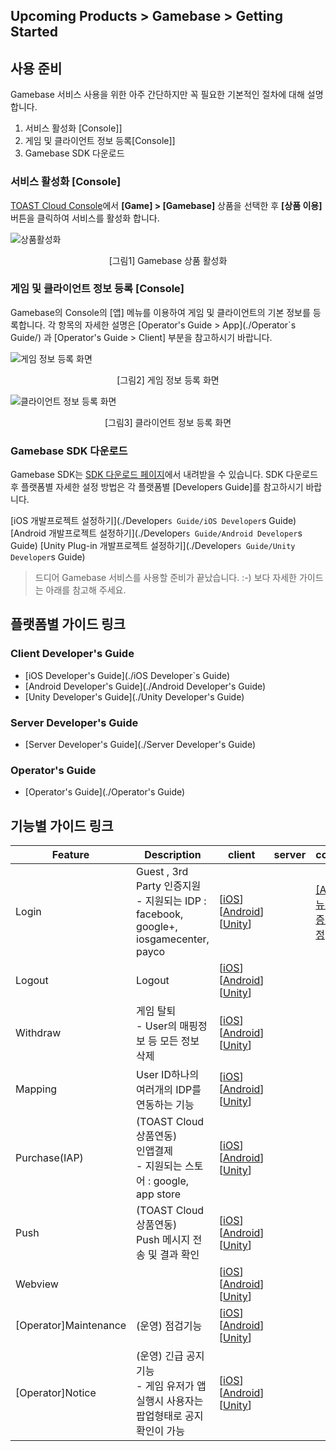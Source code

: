 ## Upcoming Products > Gamebase > Getting Started

## 사용 준비
Gamebase 서비스 사용을 위한 아주 간단하지만 꼭 필요한 기본적인 절차에 대해 설명합니다.

1. 서비스 활성화 [Console]]
2. 게임 및 클라이언트 정보 등록[Console]]
3. Gamebase SDK 다운로드

### 서비스 활성화 [Console]

[TOAST Cloud Console](http://console.cloud.toast.com)에서 **[Game] > [Gamebase]** 상품을 선택한 후 **[상품 이용]** 버튼을 클릭하여 서비스를 활성화 합니다.

![상품활성화](http://static.toastoven.net/prod_gamebase/GettingStarted/img_console_active_1.0.png)
<center>[그림1] Gamebase 상품 활성화</center>

### 게임 및 클라이언트 정보 등록 [Console]

Gamebase의 Console의 [앱] 메뉴를 이용하여 게임 및 클라이언트의 기본 정보를 등록합니다.
각 항목의 자세한 설명은 [Operator's Guide > App](./Operator`s Guide/) 과 [Operator's Guide > Client] 부분을 참고하시기 바랍니다.


![게임 정보 등록 화면](http://static.toastoven.net/prod_gamebase/GettingStarted/img_console_app_1.0.png)
<center>[그림2] 게임 정보 등록 화면</center>

![클라이언트 정보 등록 화면](http://static.toastoven.net/prod_gamebase/GettingStarted/img_console_client_1.0.png)
<center>[그림3] 클라이언트 정보 등록 화면</center>



### Gamebase SDK 다운로드

Gamebase SDK는 [SDK 다운로드 페이지](http://docs.cloud.toast.com/ko/Download/)에서 내려받을 수 있습니다.
SDK 다운로드 후 플랫폼별 자세한 설정 방법은 각 플랫폼별 [Developers Guide]를 참고하시기 바랍니다.

[iOS 개발프로젝트 설정하기](./Developer`s Guide/iOS Developer`s Guide)
[Android 개발프로젝트 설정하기](./Developer`s Guide/Android Developer`s Guide)
[Unity Plug-in 개발프로젝트 설정하기](./Developer`s Guide/Unity Developer`s Guide)

> 드디어 Gamebase 서비스를 사용할 준비가 끝났습니다. :-)
> 보다 자세한 가이드는 아래를 참고해 주세요.


## 플랫폼별 가이드 링크
### Client Developer's Guide
* [iOS Developer's Guide](./iOS Developer`s Guide)
* [Android Developer's Guide](./Android Developer's Guide)
* [Unity Developer's Guide](./Unity Developer's Guide)

### Server Developer's Guide
* [Server Developer's Guide](./Server Developer's Guide)

### Operator's Guide
* [Operator's Guide](./Operator's Guide)


## 기능별 가이드 링크

| Feature | Description | client | server  | console |
|--------|--------|--------|--------|--------|
| Login        | Guest , 3rd Party 인증지원  <br> - 지원되는 IDP : facebook, google+, iosgamecenter, payco      | [[iOS]()] [[Android]()] [[Unity]()] | | [[App]메뉴의 인증정보설정]() |
| Logout       |  Logout      | [[iOS]()] [[Android]()] [[Unity]()]| | |
| Withdraw       | 게임 탈퇴 <br> - User의 매핑정보 등 모든 정보 삭제     | [[iOS]()] [[Android]()] [[Unity]()]| | |
| Mapping       | User ID하나의 여러개의 IDP를 연동하는 기능      | [[iOS]()] [[Android]()] [[Unity]()]| | |
| Purchase(IAP)       |  (TOAST Cloud 상품연동) <br> 인앱결제 <br> - 지원되는 스토어 : google, app store      | [[iOS]()] [[Android]()] [[Unity]()]| | |
| Push       | (TOAST Cloud 상품연동) <br> Push 메시지 전송 및 결과 확인      | [[iOS]()] [[Android]()] [[Unity]()]| | |
| Webview      |        | [[iOS]()] [[Android]()] [[Unity]()] | | |
| [Operator]Maintenance      | (운영) 점검기능       | [[iOS]()] [[Android]()] [[Unity]()] | |  |
| [Operator]Notice      | (운영) 긴급 공지 기능 <br> - 게임 유저가 앱 실행시 사용자는 팝업형태로 공지 확인이 가능      | [[iOS]()] [[Android]()] [[Unity]()] | |  |
